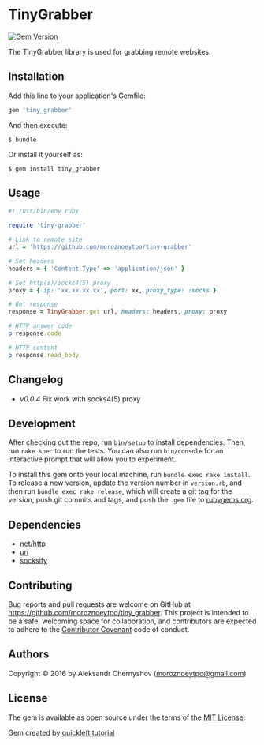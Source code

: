# TinyGrabber

[<img src="https://badge.fury.io/rb/tiny_grabber.svg" alt="Gem Version" />](https://badge.fury.io/rb/tiny_grabber)

The TinyGrabber library is used for grabbing remote websites.

## Installation

Add this line to your application's Gemfile:

```ruby
gem 'tiny_grabber'
```

And then execute:

    $ bundle

Or install it yourself as:

    $ gem install tiny_grabber

## Usage

```ruby
#! /usr/bin/env ruby

require 'tiny-grabber'

# Link to remote site
url = 'https://github.com/moroznoeytpo/tiny-grabber'

# Set headers
headers = { 'Content-Type' => 'application/json' }

# Set http(s)/socks4(5) proxy
proxy = { ip: 'xx.xx.xx.xx', port: xx, proxy_type: :socks }

# Get response
response = TinyGrabber.get url, headers: headers, proxy: proxy

# HTTP answer code
p response.code

# HTTP content
p response.read_body
```

## Changelog

* *v0.0.4* Fix work with socks4(5) proxy

## Development

After checking out the repo, run `bin/setup` to install dependencies. Then, run `rake spec` to run the tests. You can also run `bin/console` for an interactive prompt that will allow you to experiment.

To install this gem onto your local machine, run `bundle exec rake install`. To release a new version, update the version number in `version.rb`, and then run `bundle exec rake release`, which will create a git tag for the version, push git commits and tags, and push the `.gem` file to [rubygems.org](https://rubygems.org).

## Dependencies

* [net/http](http://ruby-doc.org/stdlib-2.3.0/libdoc/net/http/rdoc/Net/HTTP.html)
* [uri](http://ruby-doc.org/stdlib-2.3.0/libdoc/uri/rdoc/URI.html)
* [socksify](http://socksify.rubyforge.org/)

## Contributing

Bug reports and pull requests are welcome on GitHub at https://github.com/moroznoeytpo/tiny_grabber. This project is intended to be a safe, welcoming space for collaboration, and contributors are expected to adhere to the [Contributor Covenant](http://contributor-covenant.org) code of conduct.

## Authors

Copyright © 2016 by Aleksandr Chernyshov (moroznoeytpo@gmail.com)

## License

The gem is available as open source under the terms of the [MIT License](http://opensource.org/licenses/MIT).

Gem created by [quickleft tutorial](https://quickleft.com/blog/engineering-lunch-series-step-by-step-guide-to-building-your-first-ruby-gem/)

